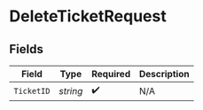 # DeleteTicketRequest


## Fields

| Field              | Type               | Required           | Description        |
| ------------------ | ------------------ | ------------------ | ------------------ |
| `TicketID`         | *string*           | :heavy_check_mark: | N/A                |
